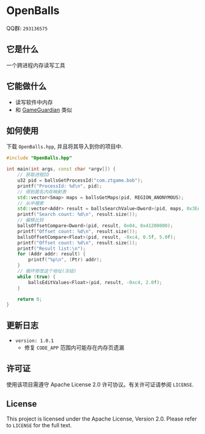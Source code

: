 # OpenBalls

QQ群: `293136575`

## 它是什么

一个跨进程内存读写工具

## 它能做什么

- 读写软件中内存
- 和 [GameGuardian](https://gameguardian.net) 类似

## 如何使用

下载 `OpenBalls.hpp`, 并且将其导入到你的项目中.

```cpp
#include "OpenBalls.hpp"

int main(int args, const char *argv[]) {
    // 获取进程ID
    u32 pid = ballsGetProcessId("com.ztgame.bob");
    printf("ProcessId: %d\n", pid);
    // 得到匿名内存映射表
    std::vector<Smap> maps = ballsGetMaps(pid, REGION_ANONYMOUS);
    // 从中搜索
    std::vector<Addr> result = ballsSearchValue<Dword>(pid, maps, 0x3EA8F5C3);
    printf("Search count: %d\n", result.size());
    // 偏移比较
    ballsOffsetCompare<Dword>(pid, result, 0x04, 0x41200000);
    printf("Offset count: %d\n", result.size());
    ballsOffsetCompare<Float>(pid, result, -0xc4, 0.5f, 5.0f);
    printf("Offset count: %d\n", result.size());
    printf("Result list:\n");
    for (Addr addr: result) {
        printf("%p\n", (Ptr) addr);
    }
    // 循环修改这个地址(冻结)
    while (true) {
        ballsEditValues<Float>(pid, result, -0xc4, 2.0f);
    }

    return 0;
}
```

## 更新日志
- `version: 1.0.1`
  - 修复 `CODE_APP` 范围内可能存在内存页遗漏

## 许可证

使用该项目需遵守 Apache License 2.0 许可协议。有关许可证请参阅 `LICENSE`.

## License

This project is licensed under the Apache License, Version 2.0. Please refer to `LICENSE` for the
full text.
